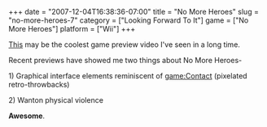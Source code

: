 +++
date = "2007-12-04T16:38:36-07:00"
title = "No More Heroes"
slug = "no-more-heroes-7"
category = ["Looking Forward To It"]
game = ["No More Heroes"]
platform = ["Wii"]
+++

<a href="http://kotaku.com/gaming/clips/no-more-heroes-sinister-villain-getssinister-329883.php">This</a> may be the coolest game preview video I've seen in a long time.

Recent previews have showed me two things about No More Heroes-

1\) Graphical interface elements reminiscent of <game:Contact> (pixelated retro-throwbacks)

2\) Wanton physical violence

<b>Awesome</b>.